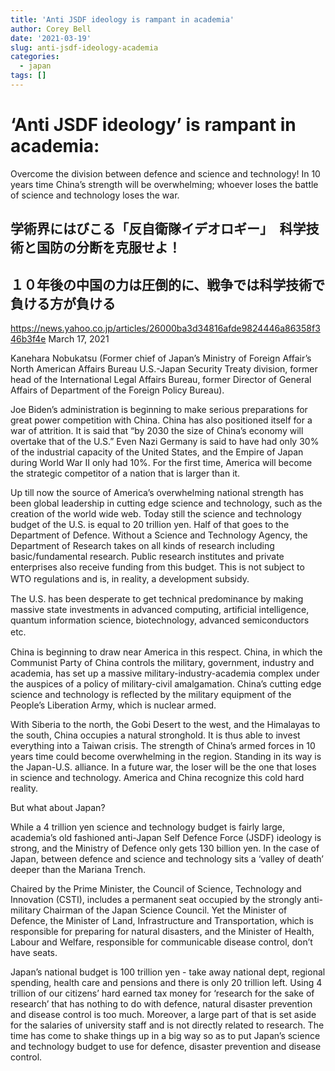 ```yaml
---
title: 'Anti JSDF ideology is rampant in academia'
author: Corey Bell
date: '2021-03-19'
slug: anti-jsdf-ideology-academia
categories:
  - japan
tags: []
---
```

# ‘Anti JSDF ideology’ is rampant in academia: 
Overcome the division between defence and science and technology! 
In 10 years time China’s strength will be overwhelming; whoever loses the 
battle of science and technology loses the war.

## 学術界にはびこる「反自衛隊イデオロギー」　科学技術と国防の分断を克服せよ！　
## １０年後の中国の力は圧倒的に、戦争では科学技術で負ける方が負ける
https://news.yahoo.co.jp/articles/26000ba3d34816afde9824446a86358f346b3f4e
March 17, 2021

Kanehara Nobukatsu (Former chief of Japan’s Ministry of Foreign Affair’s North American Affairs 
Bureau  U.S.-Japan Security Treaty division, former head of the International Legal Affairs Bureau, 
former Director of General Affairs of Department of the Foreign Policy Bureau).

Joe Biden’s administration is beginning to make serious preparations for great power competition with 
China. China has also positioned itself for a war of attrition.  It is said that “by 2030 the size of 
China’s economy will overtake that of the U.S.” Even Nazi Germany is said to have had only 30% of the 
industrial capacity of the United States, and the Empire of Japan during World War II only had 10%. For 
the first time, America will become the strategic competitor of a nation that is larger than it.

Up till now the source of America’s overwhelming national strength has been global leadership in 
cutting edge science and technology, such as the creation of the world wide web. Today still the 
science and technology budget of the U.S. is equal to 20 trillion yen. Half of that goes to the 
Department of Defence. Without a Science and Technology Agency, the Department of Research takes on all 
kinds of research including basic/fundamental research.  Public research institutes and private 
enterprises also receive funding from this budget. This is not subject to WTO regulations and is, in 
reality, a development subsidy.  　

The U.S. has been desperate to get technical predominance by making massive state investments in 
advanced computing, artificial intelligence, quantum information science, biotechnology, advanced 
semiconductors etc.     　

China is beginning to draw near America in this respect. China, in which the Communist Party of China 
controls the military, government, industry and academia, has set up a massive military-industry-academia complex under the auspices of a policy of military-civil amalgamation. 
China’s cutting edge science and technology is reflected by the military equipment of the 
People’s Liberation Army, which is nuclear armed.

With Siberia to the north, the Gobi Desert to the west, and the Himalayas to the south, China occupies a 
natural stronghold. It is thus able to invest everything into a Taiwan crisis. The strength of China’s 
armed forces in 10 years time could become overwhelming in the region. Standing in its way is the Japan-U.S. alliance. In a future war, the loser will be the one that loses in science and technology. America and China recognize this cold hard reality.

But what about Japan?

While a 4 trillion yen science and technology budget is fairly large, academia’s old fashioned anti-Japan 
Self Defence Force (JSDF) ideology is strong, and the Ministry of Defence only gets 130 billion yen. In 
the case of Japan, between defence and science and technology sits a ‘valley of death’ deeper than the 
Mariana Trench. 

Chaired by the Prime Minister, the Council of Science, Technology and Innovation (CSTI), includes a 
permanent seat occupied by the strongly anti-military Chairman of the Japan Science Council. Yet the 
Minister of Defence, the Minister of Land, Infrastructure and Transportation, which is responsible for 
preparing for natural disasters, and the Minister of Health, Labour and Welfare, responsible for 
communicable disease control, don’t have seats.

Japan’s national budget is 100 trillion yen - take away national dept, regional spending, health care and 
pensions and there is only 20 trillion left. Using 4 trillion of our citizens’ hard earned tax money for 
‘research for the sake of research’ that has nothing to do with defence, natural disaster prevention and 
disease control is too much.  Moreover, a large part of that is set aside for the salaries of university 
staff and is not directly related to research. The time has come to shake things up in a big way so as 
to put Japan’s science and technology budget to use for defence, disaster prevention and disease control. 